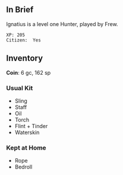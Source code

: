 
## In Brief

Ignatius is a level one Hunter, played by Frew.

    XP: 205
    Citizen:  Yes

## Inventory

**Coin**: 6 gc, 162 sp

### Usual Kit

* Sling
* Staff
* Oil
* Torch
* Flint + Tinder
* Waterskin

### Kept at Home

* Rope
* Bedroll


